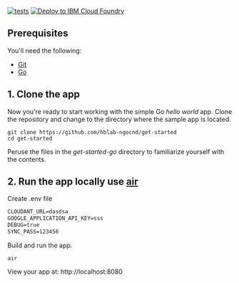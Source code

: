 [![tests](https://github.com/hblab-ngocnd/get-started/actions/workflows/tests.yml/badge.svg)](https://github.com/hblab-ngocnd/get-started/actions/workflows/tests.yml)
[![Deploy to IBM Cloud Foundry](https://github.com/hblab-ngocnd/get-started/actions/workflows/dev.yml/badge.svg)](https://github.com/hblab-ngocnd/get-started/actions/workflows/dev.yml)
## Prerequisites

You'll need the following:
* [Git](https://git-scm.com/downloads)
* [Go](https://golang.org/dl/)

## 1. Clone the app

Now you're ready to start working with the simple Go *hello world* app. Clone the repository and change to the directory where the sample app is located.
  ```
git clone https://github.com/hblab-ngocnd/get-started
cd get-started
  ```

Peruse the files in the *get-started-go* directory to familiarize yourself with the contents.

## 2. Run the app locally use [air](https://github.com/cosmtrek/air)
Create .env file
```cmd
CLOUDANT_URL=dasdsa
GOOGLE_APPLICATION_API_KEY=sss
DEBUG=true
SYNC_PASS=123456
```
Build and run the app.
  ```
air
  ```

View your app at: http://localhost:8080
